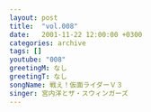 ```yaml
---
layout: post
title:  "vol.008"
date:   2001-11-22 12:00:00 +0300
categories: archive
tags: []
youtube: "008"
greetingM: なし
greetingT: なし
songName: 戦え！仮面ライダーＶ３
singer: 宮内洋とザ・スウィンガーズ
---
```

